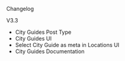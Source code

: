 Changelog

V3.3
- City Guides Post Type
- City Guides UI
- Select City Guide as meta in Locations UI
- City Guides Documentation